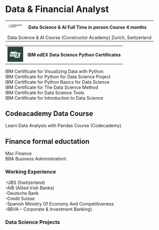 # Data & Financial Analyst

<table>
  <tr>
    <td valign="middle"><img src="constructor_academy_logo.png" alt="Alt text for your image" width="50"></td>
    <td valign="middle"><strong>Data Science & AI Full Time in person Course 4 months</strong></td>
  </tr>
  <tr>
    <td colspan="2">Data Science & AI Course (Constructor Academy) Zurich, Switzerland</td>
  </tr>
</table>

<table>
  <tr>
    <td valign="middle"><img src="edX_logo.png" alt="Alt text for your image" width="50"></td>
    <td valign="middle"><strong>IBM edEX Data Science Python Certificates</strong></td>
  </tr>
</table>
IBM Certificate for Visualizing Data with Python<br>
IBM Certificate for Python for Data Science Project<br>
IBM Certificate for Python Basics for Data Science<br>
IBM Certificate for The Data Science Method<br>
IBM Certificate for Data Science Tools<br>
IBM Certificate for Introduction to Data Science
<br>


## Codeacademy Data Course
Learn Data Analysis with Pandas Course (Codecademy)

## Finance formal eductation
Msc Finance\
BBA Business Administration\

### Working Experience
-UBS (Switzerland)\
-AIB (Allied Irish Banks)\
-Deutsche Bank\
-Credit Suisse\
-Spanish Ministry Of Economy And Competitiveness\
-BBVA – Corporate & Investment Banking\

### Data Science Projects
